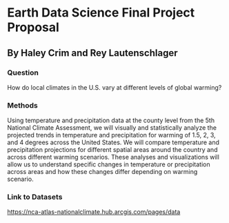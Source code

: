 # Earth Data Science Final Project Proposal

## By Haley Crim and Rey Lautenschlager

### Question
How do local climates in the U.S. vary at different levels of global warming?

### Methods
Using temperature and precipitation data at the county level from the 5th National Climate Assessment, we will visually and statistically analyze the projected trends in temperature and precipitation for warming of 1.5, 2, 3, and 4 degrees across the United States. We will compare temperature and precipitation projections for different spatial areas around the country and across different warming scenarios. These analyses and visualizations will allow us to understand specific changes in temperature or precipitation across areas and how these changes differ depending on warming scenario.

### Link to Datasets
https://nca-atlas-nationalclimate.hub.arcgis.com/pages/data
